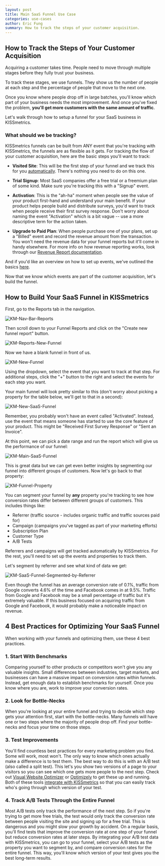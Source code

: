 ```yaml
---
layout: post
title: Main SaaS Funnel Use Case
categories: use-cases
author: Eric Fung
summary: How to track the steps of your customer acquisition.
---
```

## How to Track the Steps of Your Customer Acquisition

Acquiring a customer takes time. People need to move through multiple stages before they fully trust your business.

To track these stages, we use funnels. They show us the number of people at each step and the percentage of people that move to the next one.

Once you know where people drop off in large batches, you'll know which part of your business needs the most improvement. And once you've fixed the problem, **you'll get more customers with the same amount of traffic**.

Let's walk through how to setup a funnel for your SaaS business in KISSmetrics.

### What should we be tracking?

KISSmetrics funnels can be built from ANY event that you're tracking with KISSmetrics, the funnels are as flexible as it gets. For tracking the flow of your customer acquisition, here are the basic steps you'll want to track:

* **Visited Site**: This will be the first step of your funnel and we track this for you [automatically][visited-site]. There's nothing you need to do on this one.

* **Trial Signup**: Most SaaS companies offer a free trial or a freemium plan of some kind. Make sure you're tracking this with a "Signup" event.

* **Activation**: This is the "ah-ha" moment when people see the value of your product first-hand and understand your main benefit. If your product helps people build and distribute surveys, you'd want to track when people receive their first survey response. Don't worry about naming the event "Activation" which is a bit vague -- use a more descriptive term for the action taken.

* **Upgrade to Paid Plan**: When people purchase one of your plans, set up a "Billed" event and record the revenue amount from the transaction. You won't need the revenue data for your funnel reports but it'll come in handy elsewhere. For more info on how revenue reporting works, look through our [Revenue Report documentation][revenue-report].

And if you'd like an overview on how to set up events, we've outlined the basics [here][send].

Now that we know which events are part of the customer acquisition, let's build the funnel.

## How to Build Your SaaS Funnel in KISSmetrics

First, go to the Reports tab in the navigation.

![KM-Nav-Bar-Reports][ss1]

Then scroll down to your Funnel Reports and click on the "Create new funnel report" button.

![KM-Reports-New-Funnel][ss2]

Now we have a blank funnel in front of us.

![KM-New-Funnel][ss3]

Using the dropdown, select the event that you want to track at that step. For additional steps, click the "+" button to the right and select the events for each step you want.

Your main funnel will look pretty similar to this (don't worry about picking a property for the table below, we'll get to that in a second):

![KM-New-SaaS-Funnel][ss4]

Remember, you probably won't have an event called "Activated". Instead, use the event that means someone has started to use the core feature of your product. This might be "Received First Survey Response" or "Sent an Invoice".

At this point, we can pick a date range and run the report which will give us the performance of our funnel: 

![KM-Main-SaaS-Funnel][ss5]

This is great data but we can get even better insights by segmenting our funnel into different groups of customers. Now let's go back to that property:

![KM-Funnel-Property][ss6]

You can segment your funnel by **any** property you're tracking to see how conversion rates differ between different groups of customers. This includes things like:

* Referrer (traffic source - includes organic traffic and traffic sources paid for)
* Campaign (campaigns you've tagged as part of your marketing efforts)
* Subscription Plan
* Customer Type
* A/B Tests

Referrers and campaigns will get tracked automatically by KISSmetrics. For the rest, you'll need to set up the events and properties to track them.

Let's segment by referrer and see what kind of data we get:

![KM-SaaS-Funnel-Segmented-by-Referrer][ss7]

Even though the funnel has an average conversion rate of 0.1%, traffic from Google converts 4.6% of the time and Facebook comes in at 9.5%. Traffic from Google and Facebook may be a small percentage of traffic but it's extremely valuable. If this business focused on acquiring traffic from Google and Facebook, it would probably make a noticeable impact on revenue.

## 4 Best Practices for Optimizing Your SaaS Funnel

When working with your funnels and optimizing them, use these 4 best practices.

### 1. Start With Benchmarks
Comparing yourself to other products or competitors won't give you any valuable insights. Small differences between industries, target markets, and businesses can have a massive impact on conversion rates within funnels. Instead, get enough data to establish benchmarks for yourself. Once you know where you are, work to improve your conversion rates.

### 2. Look for Bottle-Necks
When you're looking at your entire funnel and trying to decide which step gets your attention first, start with the bottle-necks. Many funnels will have one or two steps where the majority of people drop off. Find your bottle-necks and focus your time on those steps.

### 3. Test Improvements
You'll find countless best practices for every marketing problem you find. Some will work, most won't. The only way to know which ones actually make a difference is to test them. The best way to do this is with an A/B test (also called a split test). This let's you show two versions of a page to your visitors so you can see which one gets more people to the next step. Check out [Visual Website Optimizer][vwo] or [Optimizely][optimizely] to get these up and running. Both of these tools [integrate with KISSmetrics][a-b-platforms] so that you can easily track who's going through which version of your test.

### 4. Track A/B Tests Through the Entire Funnel
Most A/B tests only track the performance of the next step. So if you're trying to get more free trials, the test would only track the conversion rate between people visiting the site and signing up for a free trial. This is dangerous and you might slow your growth by accident. On a regular basis, you'll find tests that improve the conversion rate at one step of your funnel but reduce conversion rates at later steps. By integrating your A/B test data with KISSmetrics, you can go to your funnel, select your A/B tests as the property you want to segment by, and compare conversion rates for the entire funnel. This way, you'll know which version of your test gives you the best long-term results.

[visited-site]: /apis/javascript#visited-site
[revenue-report]: /tools/revenue-report
[send]: /getting-started/ways-to-send-us-data
[a-b-platforms]: /a-b-testing/integration
[vwo]: http://visualwebsiteoptimizer.com/
[optimizely]: https://www.optimizely.com/

[ss1]: https://s3.amazonaws.com/kissmetrics-support-files/assets/use-cases/main-saas-funnel/01-KM-Nav-Bar-Reports.png
[ss2]: https://s3.amazonaws.com/kissmetrics-support-files/assets/use-cases/main-saas-funnel/02-KM-Reports-New-Funnel.png
[ss3]: https://s3.amazonaws.com/kissmetrics-support-files/assets/use-cases/main-saas-funnel/03-KM-New-Funnel.png
[ss4]: https://s3.amazonaws.com/kissmetrics-support-files/assets/use-cases/main-saas-funnel/04-KM-New-SaaS-Funnel.png
[ss5]: https://s3.amazonaws.com/kissmetrics-support-files/assets/use-cases/main-saas-funnel/05-KM-Main-SaaS-Funnel.png
[ss6]: https://s3.amazonaws.com/kissmetrics-support-files/assets/use-cases/main-saas-funnel/06-KM-Funnel-Property.png
[ss7]: https://s3.amazonaws.com/kissmetrics-support-files/assets/use-cases/main-saas-funnel/07-KM-SaaS-Funnel-Segmented-by-Referrer.png